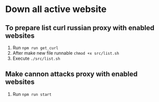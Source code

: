 # Down all active website

## To prepare list curl russian proxy with enabled websites

1. Run `npm run get_curl`
2. After make new file runnable `chmod +x src/list.sh`
3. Execute `./src/list.sh`

## Make cannon attacks proxy with enabled websites

1. Run `npm run start`
